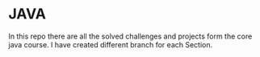 # JAVA

In this repo there are all the solved challenges and projects form the core java course.
I have created different branch for each Section.
